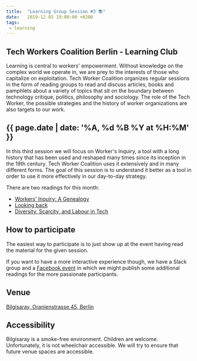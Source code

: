 ```yaml
---
title:  "Learning Group Session #3 📚"
date:   2019-12-05 19:00:00 +0200
tags:
 - learning
---
```


## Tech Workers Coalition Berlin - Learning Club
Learning is central to workers' empowerment. Without knowledge on the complex world we operate in, we are prey to the interests of those who capitalize on exploitation. Tech Worker Coalition organizes regular sessions in the form of reading groups to read and discuss articles, books and pamphlets about a variety of topics that sit on the boundary between technology critique, politics, philosophy and sociology. The role of the Tech Worker, the possible strategies and the history of worker organizations are also targets to our work.

## {{ page.date | date: '%A, %d %B %Y at %H:%M' }}
In this third session we will focus on Worker's Inquiry, a tool with a long history that has been used and reshaped many times since its inception in the 19th century. Tech Worker Coalition uses it extensively and in many different forms. The goal of this session is to understand it better as a tool in order to use it more effectively in our day-to-day strategy.

There are two readings for this month:

* [Workers' Inquiry: A Genealogy](https://www.viewpointmag.com/2013/09/27/workers-inquiry-a-genealogy/)
* [Looking back](https://notesfrombelow.org/article/looking-back)
* [Diversity, Scarcity, and Labour in Tech](https://notesfrombelow.org/article/diversity-scarcity-and-labour-in-tech)

## How to participate

The easiest way to participate is to just show up at the event having read the material for the given session.

If you want to have a more interactive experience though, we have a Slack group and a [Facebook event](https://www.facebook.com/TechWorkersBER/) in which we might publish some additional readings for the more passionate participants.

## Venue

[Bilgisaray, Oranienstrasse 45, Berlin](https://www.google.com/maps/place/Bilgisaray/@52.499971,13.4204474,17z/data=!3m1!4b1!4m5!3m4!1s0x47a84e34f7d3f0db:0x4a368a3631962abc!8m2!3d52.499971!4d13.4226362)

## Accessibility

Bilgisaray is a smoke-free environment. Children are welcome. Unfortunately, it is not wheelchair accessible. We will try to ensure that future venue spaces are accessible.
